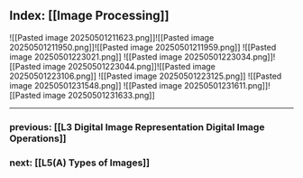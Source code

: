## Index: [[Image Processing]]


![[Pasted image 20250501211623.png]]![[Pasted image 20250501211950.png]]![[Pasted image 20250501211959.png]]
![[Pasted image 20250501223021.png]]
![[Pasted image 20250501223034.png]]![[Pasted image 20250501223044.png]]![[Pasted image 20250501223106.png]]
![[Pasted image 20250501223125.png]]
![[Pasted image 20250501231548.png]]
![[Pasted image 20250501231611.png]]![[Pasted image 20250501231633.png]]






















***
### previous: [[L3 Digital Image Representation Digital Image Operations]]
### next: [[L5(A) Types of Images]]